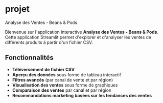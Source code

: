 # projet
Analyse des Ventes - Beans & Pods  

Bienvenue sur l'application interactive **Analyse des Ventes - Beans & Pods**. Cette application Streamlit permet d'explorer et d'analyser les ventes de différents produits à partir d'un fichier CSV.  

## Fonctionnalités  

- **Téléversement de fichier CSV**  
- **Aperçu des données** sous forme de tableau interactif  
- **Filtres avancés** (par canal de vente et par région)  
- **Visualisation des ventes** sous forme de graphiques  
- **Comparaison des ventes** par canal et par région  
- **Recommandations marketing basées sur les tendances des ventes**  

